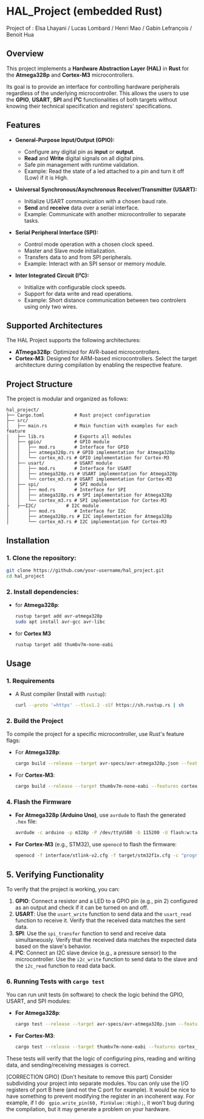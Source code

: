 # HAL_Project (embedded Rust)

Project of : Elsa Lhayani / Lucas Lombard / Henri Mao / Gabin Lefrançois / Benoit Hua

## **Overview**
This project implements a **Hardware Abstraction Layer (HAL)** in **Rust** for the **Atmega328p** and **Cortex-M3** microcontrollers.

Its goal is to provide an interface for controlling hardware peripherals regardless of the underlying microcontroller. This allows the users to use the **GPIO**, **USART**, **SPI** and **I²C** functionalities of both targets without knowing their technical specification and registers' specifications.

## **Features**
- **General-Purpose Input/Output (GPIO):**
  - Configure any digital pin as **input** or **output**.
  - **Read** and **Write** digital signals on all digital pins.
  - Safe pin management with runtime validation.
  - Example: Read the state of a led attached to a pin and turn it off (Low) if it is High.

- **Universal Synchronous/Asynchronous Receiver/Transmitter (USART):**
  - Initialize USART communication with a chosen baud rate.
  - **Send** and **receive** data over a serial interface.
  - Example: Communicate with another microcontroller to separate tasks.

- **Serial Peripheral Interface (SPI):**
  - Control mode operation with a chosen clock speed.
  - Master and Slave mode initialization.
  - Transfers data to and from SPI peripherals.
  - Example: Interact with an SPI sensor or memory module.
 
- **Inter Integrated Circuit (I²C):**
  - Initialize with configurable clock speeds.
  - Support for data write and read operations.
  - Example: Short distance communication between two controlers using only two wires.
 
## Supported Architectures
The HAL Project supports the following architectures:
- **ATmega328p**: Optimized for AVR-based microcontrollers.
- **Cortex-M3**: Designed for ARM-based microcontrollers.
Select the target architecture during compilation by enabling the respective feature.

## **Project Structure**
The project is modular and organized as follows:
```
hal_project/
├── Cargo.toml           # Rust project configuration
├── src/
│   ├── main.rs          # Main function with examples for each feature
│   ├── lib.rs           # Exports all modules
│   ├── gpio/            # GPIO module
│   │   ├── mod.rs       # Interface for GPIO
│   │   ├── atmega328p.rs # GPIO implementation for Atmega328p
│   │   └── cortex_m3.rs # GPIO implementation for Cortex-M3
│   ├── usart/           # USART module
│   │   ├── mod.rs       # Interface for USART
│   │   ├── atmega328p.rs # USART implementation for Atmega328p
│   │   └── cortex_m3.rs # USART implementation for Cortex-M3
│   ├── spi/             # SPI module
│   │   ├── mod.rs       # Interface for SPI
│   │   ├── atmega328p.rs # SPI implementation for Atmega328p
│   │   └── cortex_m3.rs # SPI implementation for Cortex-M3
├   ├──I2C/           # I2C module
│       ├── mod.rs       # Interface for I2C
│       ├── atmega328p.rs # I2C implementation for Atmega328p
│       └── cortex_m3.rs # I2C implementation for Cortex-M3

```

## Installation
### **1. Clone the repository:**
   ```bash
   git clone https://github.com/your-username/hal_project.git
   cd hal_project
   ```
### **2. Install dependencies:**
   - for **Atmega328p**:
     ```bash
     rustup target add avr-atmega328p
     sudo apt install avr-gcc avr-libc
     ```
   - for **Cortex M3**
     ```bash
     rustup target add thumbv7m-none-eabi
     ```
     
## **Usage**
### **1. Requirements**
- A Rust compiler (Install with `rustup`):  
  ```bash
  curl --proto '=https' --tlsv1.2 -sSf https://sh.rustup.rs | sh
  ```

### **2. Build the Project**
To compile the project for a specific microcontroller, use Rust's feature flags:

- For **Atmega328p**:
  ```bash
  cargo build --release --target avr-specs/avr-atmega328p.json --features atmega328p
  ```

- For **Cortex-M3**:
  ```bash
  cargo build --release --target thumbv7m-none-eabi --features cortex_m3
  ```

### **4. Flash the Firmware**
- **For Atmega328p (Arduino Uno)**, use `avrdude` to flash the generated `.hex` file:
  ```bash
  avrdude -c arduino -p m328p -P /dev/ttyUSB0 -b 115200 -U flash:w:target.hex:i
  ```
  
- **For Cortex-M3** (e.g., STM32), use `openocd` to flash the firmware:
  ```bash
  openocd -f interface/stlink-v2.cfg -f target/stm32f1x.cfg -c "program target.hex verify reset exit"
  ```

## **5. Verifying Functionality**
To verify that the project is working, you can:
1. **GPIO**: Connect a resistor and a LED to a GPIO pin (e.g., pin 2) configured as an output and check if it can be turned on and off.
2. **USART**: Use the `usart_write` function to send data and the `usart_read` function to receive it. Verify that the received data matches the sent data.
3. **SPI**: Use the `spi_transfer` function to send and receive data simultaneously. Verify that the received data matches the expected data based on the slave's behavior.
4. **I²C**: Connect an I2C slave device (e.g., a pressure sensor) to the microcontroller. Use the `i2c_write` function to send data to the slave and the `i2c_read` function to read data back.

### **6. Running Tests with `cargo test`**
You can run unit tests (in software) to check the logic behind the GPIO, USART, and SPI modules:
- **For Atmega328p**:
  ```bash
  cargo test --release --target avr-specs/avr-atmega328p.json --features atmega328p
  ```

- **For Cortex-M3**:
  ```bash
  cargo test --release --target thumbv7m-none-eabi --features cortex_m3
  ```

These tests will verify that the logic of configuring pins, reading and writing data, and sending/receiving messages is correct.

[CORRECTION GPIO] (Don't hesitate to remove this part)
Consider subdividing your project into separate modules. 
You can only use the I/O registers of port B here (and not the C port for example).
It would be nice to have something to prevent modifying the register in an incoherent way. For example, if I do ``` gpio.write_pin(60, PinValue::High);```, it won't bug during the compilation, but it may generate a problem on your hardware.
